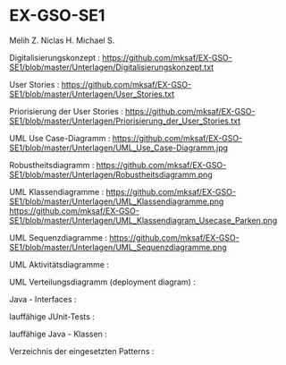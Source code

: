 # EX-GSO-SE1

Melih Z.
Niclas H.
Michael S.


Digitalisierungskonzept : https://github.com/mksaf/EX-GSO-SE1/blob/master/Unterlagen/Digitalisierungskonzept.txt

User Stories : https://github.com/mksaf/EX-GSO-SE1/blob/master/Unterlagen/User_Stories.txt

Priorisierung der User Stories : https://github.com/mksaf/EX-GSO-SE1/blob/master/Unterlagen/Priorisierung_der_User_Stories.txt

UML Use Case-Diagramm : https://github.com/mksaf/EX-GSO-SE1/blob/master/Unterlagen/UML_Use_Case-Diagramm.jpg

Robustheitsdiagramm : https://github.com/mksaf/EX-GSO-SE1/blob/master/Unterlagen/Robustheitsdiagramm.png

UML Klassendiagramme :  https://github.com/mksaf/EX-GSO-SE1/blob/master/Unterlagen/UML_Klassendiagramme.png
						https://github.com/mksaf/EX-GSO-SE1/blob/master/Unterlagen/UML_Klassendiagram_Usecase_Parken.png

UML Sequenzdiagramme : https://github.com/mksaf/EX-GSO-SE1/blob/master/Unterlagen/UML_Sequenzdiagramme.png

UML Aktivitätsdiagramme :

UML Verteilungsdiagramm (deployment diagram) :

Java - Interfaces :

lauffähige JUnit-Tests :

lauffähige Java - Klassen :

Verzeichnis der eingesetzten Patterns :
